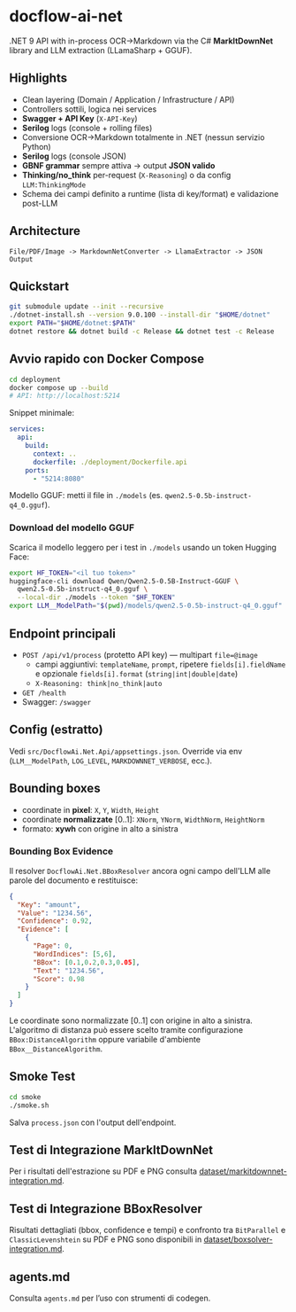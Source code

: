 # docflow-ai-net

.NET 9 API with in-process OCR→Markdown via the C# **MarkItDownNet** library and LLM extraction (LLamaSharp + GGUF).

## Highlights
- Clean layering (Domain / Application / Infrastructure / API)
- Controllers sottili, logica nei services
- **Swagger + API Key** (`X-API-Key`)
- **Serilog** logs (console + rolling files)
- Conversione OCR→Markdown totalmente in .NET (nessun servizio Python)
- **Serilog** logs (console JSON)
- **GBNF grammar** sempre attiva → output **JSON valido**
- **Thinking/no_think** per-request (`X-Reasoning`) o da config `LLM:ThinkingMode`
- Schema dei campi definito a runtime (lista di key/format) e validazione post-LLM
 
## Architecture
```
File/PDF/Image -> MarkdownNetConverter -> LlamaExtractor -> JSON Output
```

## Quickstart
```bash
git submodule update --init --recursive
./dotnet-install.sh --version 9.0.100 --install-dir "$HOME/dotnet"
export PATH="$HOME/dotnet:$PATH"
dotnet restore && dotnet build -c Release && dotnet test -c Release
```

## Avvio rapido con Docker Compose
```bash
cd deployment
docker compose up --build
# API: http://localhost:5214
```
Snippet minimale:
```yaml
services:
  api:
    build:
      context: ..
      dockerfile: ./deployment/Dockerfile.api
    ports:
      - "5214:8080"
```
Modello GGUF: metti il file in `./models` (es. `qwen2.5-0.5b-instruct-q4_0.gguf`).

### Download del modello GGUF
Scarica il modello leggero per i test in `./models` usando un token Hugging Face:
```bash
export HF_TOKEN="<il tuo token>"
huggingface-cli download Qwen/Qwen2.5-0.5B-Instruct-GGUF \
  qwen2.5-0.5b-instruct-q4_0.gguf \
  --local-dir ./models --token "$HF_TOKEN"
export LLM__ModelPath="$(pwd)/models/qwen2.5-0.5b-instruct-q4_0.gguf"
```

## Endpoint principali
- `POST /api/v1/process` (protetto API key) — multipart `file=@image`
  - campi aggiuntivi: `templateName`, `prompt`, ripetere `fields[i].fieldName` e opzionale `fields[i].format` (`string|int|double|date`)
  - `X-Reasoning: think|no_think|auto`
- `GET /health`
- Swagger: `/swagger`

## Config (estratto)
Vedi `src/DocflowAi.Net.Api/appsettings.json`. Override via env (`LLM__ModelPath`, `LOG_LEVEL`, `MARKDOWNNET_VERBOSE`, ecc.).

## Bounding boxes
- coordinate in **pixel**: `X`, `Y`, `Width`, `Height`
- coordinate **normalizzate** \[0..1]: `XNorm`, `YNorm`, `WidthNorm`, `HeightNorm`
- formato: **xywh** con origine in alto a sinistra

### Bounding Box Evidence
Il resolver `DocflowAi.Net.BBoxResolver` ancora ogni campo dell'LLM alle parole del documento e restituisce:

```json
{
  "Key": "amount",
  "Value": "1234.56",
  "Confidence": 0.92,
  "Evidence": [
    {
      "Page": 0,
      "WordIndices": [5,6],
      "BBox": [0.1,0.2,0.3,0.05],
      "Text": "1234.56",
      "Score": 0.98
    }
  ]
}
```

Le coordinate sono normalizzate [0..1] con origine in alto a sinistra. L'algoritmo di distanza può essere scelto tramite configurazione `BBox:DistanceAlgorithm` oppure variabile d'ambiente `BBox__DistanceAlgorithm`.

## Smoke Test
```bash
cd smoke
./smoke.sh
```
Salva `process.json` con l'output dell'endpoint.

## Test di Integrazione MarkItDownNet
Per i risultati dell'estrazione su PDF e PNG consulta [dataset/markitdownnet-integration.md](dataset/markitdownnet-integration.md).

## Test di Integrazione BBoxResolver
Risultati dettagliati (bbox, confidence e tempi) e confronto tra `BitParallel` e `ClassicLevenshtein` su PDF e PNG sono disponibili in [dataset/boxsolver-integration.md](dataset/boxsolver-integration.md).

## agents.md
Consulta `agents.md` per l’uso con strumenti di codegen.
